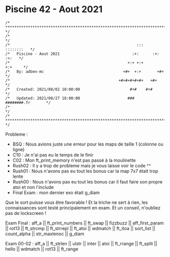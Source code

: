 # Piscine 42 - Aout 2021
```
/* ************************************************************************** */
/*                                                                            */
/*                                                        :::      ::::::::   */
/*   Piscine - Aout 2021                                :+:      :+:    :+:   */
/*                                                    +:+ +:+         +:+     */
/*   By: adben-mc                                   +#+  +:+       +#+        */
/*                                                +#+#+#+#+#+   +#+           */
/*   Created: 2021/08/02 10:00:00                      #+#    #+#             */
/*   Updated: 2021/08/27 18:00:00                     ###   ########.fr       */
/*                                                                            */
/* ************************************************************************** */
```

Probleme : 
- BSQ : Nous avions juste une erreur pour les maps de taille 1 (colonne ou ligne)
- C10 : Je n'ai pas eu le temps de le finir
- C02 : Mon ft_print_memory n'est pas passé à la moulinette
- Rush02 : Il y a trop de probleme mais je vous laisse voir le code ^^
- Rush01 : Nous n'avons pas eu tout les bonus car la map 7x7 était trop lente
- Rush00 : Nous n'avons pas eu tout les bonus car il faut faire son propre atoi et non l'include
- Final Exam : mon dernier exo était g_diam

Que le sort puisse vous être favorable !
Et la triche ne sert à rien, les connaissances sont testé principalement en exam.
Et un conseil, n'oubliez pas de lockscreen !

Exam Final : 
aff_a || ft_print_numbers || ft_swap || fizzbuzz || aff_first_param || rot13 || ft_strcmp || ft_strrepl || ft_atoi || wdmatch || ft_itoa || sort_list || count_alpha || str_maxlenoc || g_diam

Exam 00-02 : 
aff_a || ft_strlen || ulstr || inter || atoi || ft_rrange || ft_split || hello || wdmatch || rot13 || ft_range
